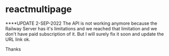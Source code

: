 # reactmultipage

****UPDATE 2-SEP-2022
The API is not working anymore because the Railway Server has it's limitations and we reached that limitation and we don't have paid subscription of it. 
But I will surely fix it soon and update the URL link ok. 

Thanks
